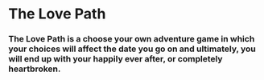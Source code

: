 # The Love Path 

### The Love Path is a choose your own adventure game in which your choices will affect the date you go on and ultimately, you will end up with your happily ever after, or completely heartbroken.
